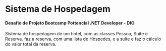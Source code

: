 # Sistema de Hospedagem

#### Desafio de Projeto Bootcamp Pottencial .NET Developer - DIO

Sistema de hospedagem de um hotel, com as classes Pessoa, Suíte e Reserva. faz a reserva, com uma lista de Hospedes, e a suíte e faz o cálculo do valor total da reserva.